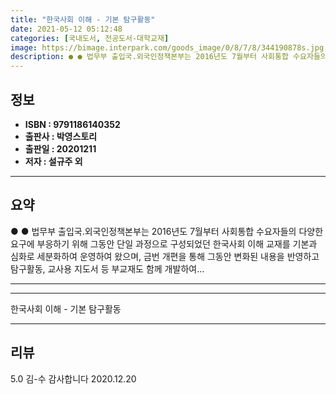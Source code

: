```yaml
---
title: "한국사회 이해 - 기본 탐구활동"
date: 2021-05-12 05:12:48
categories: [국내도서, 전공도서-대학교재]
image: https://bimage.interpark.com/goods_image/0/8/7/8/344190878s.jpg
description: ● ● 법무부 출입국.외국인정책본부는 2016년도 7월부터 사회통합 수요자들의 다양한 요구에 부응하기 위해 그동안 단일 과정으로 구성되었던 한국사회 이해 교재를 기본과 심화로 세분화하여 운영하여 왔으며, 금번 개편을 통해 그동안 변화된 내용을 반영하고 탐구활동, 교사용 지도서 등 부
---
```


## **정보**

- **ISBN : 9791186140352**
- **출판사 : 박영스토리**
- **출판일 : 20201211**
- **저자 : 설규주 외**

------



## **요약**

●  ●  법무부 출입국.외국인정책본부는 2016년도 7월부터 사회통합 수요자들의 다양한 요구에 부응하기 위해 그동안 단일 과정으로 구성되었던 한국사회 이해 교재를 기본과 심화로 세분화하여 운영하여 왔으며, 금번 개편을 통해 그동안 변화된 내용을 반영하고 탐구활동, 교사용 지도서 등 부교재도 함께 개발하여... 

------



------


한국사회 이해 - 기본 탐구활동 

------


## **리뷰** 

5.0 김-수 감사합니다  2020.12.20 <br/>